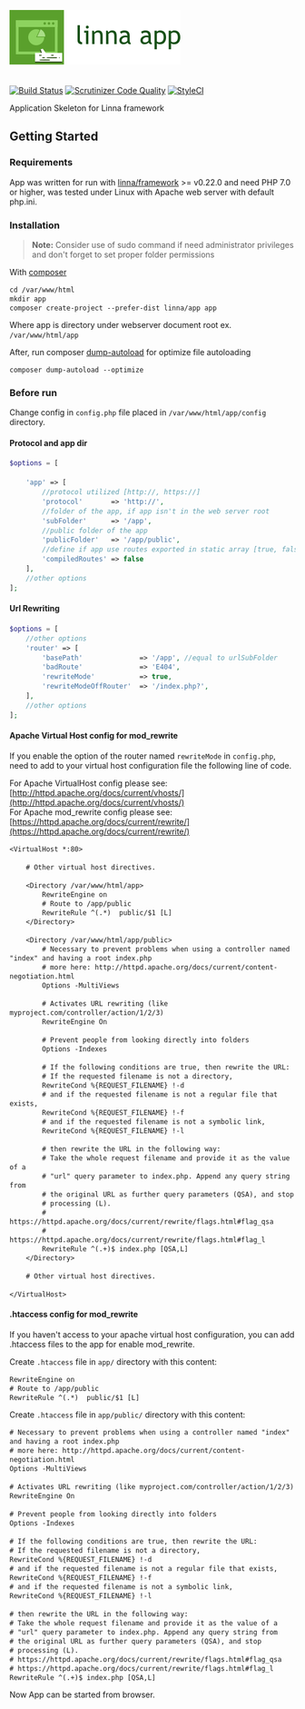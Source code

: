 ![Linna App](logo-app.png)
<br/>
<br/>
<br/>
[![Build Status](https://travis-ci.org/linna/app.svg?branch=master)](https://travis-ci.org/linna/app)
[![Scrutinizer Code Quality](https://scrutinizer-ci.com/g/linna/app/badges/quality-score.png?b=master)](https://scrutinizer-ci.com/g/linna/app/?branch=master)
[![StyleCI](https://styleci.io/repos/41215510/shield?branch=master&style=flat)](https://styleci.io/repos/41215510)

Application Skeleton for Linna framework

## Getting Started

### Requirements
App was written for run with [linna/framework](https://github.com/linna/framework) >= v0.22.0
and need PHP 7.0 or higher, was tested under Linux with Apache web server with default php.ini.  

### Installation
> **Note:** Consider use of sudo command if need administrator privileges and don't
forget to set proper folder permissions

With [composer](https://getcomposer.org/)
```Shell
cd /var/www/html
mkdir app
composer create-project --prefer-dist linna/app app
```
Where app is directory under webserver document root ex. `/var/www/html/app`

After, run composer [dump-autoload](https://getcomposer.org/doc/03-cli.md#dump-autoload) for optimize file autoloading
```Shell
composer dump-autoload --optimize
```

### Before run
Change config in `config.php` file placed in `/var/www/html/app/config` directory.

#### Protocol and app dir
```php
$options = [

    'app' => [
        //protocol utilized [http://, https://]
        'protocol'       => 'http://',
        //folder of the app, if app isn't in the web server root
        'subFolder'      => '/app',
        //public folder of the app
        'publicFolder'   => '/app/public',
        //define if app use routes exported in static array [true, false]
        'compiledRoutes' => false
    ],
    //other options
];
```

#### Url Rewriting
```php
$options = [
    //other options
    'router' => [
        'basePath'              => '/app', //equal to urlSubFolder
        'badRoute'              => 'E404',
        'rewriteMode'           => true,
        'rewriteModeOffRouter'  => '/index.php?',
    ],
    //other options
];
```

#### Apache Virtual Host config for mod_rewrite
If you enable the option of the router named `rewriteMode` in `config.php`,
need to add to your virtual host configuration file the following line of code.  

For Apache VirtualHost config please see:  
[http://httpd.apache.org/docs/current/vhosts/](http://httpd.apache.org/docs/current/vhosts/)  
For Apache mod_rewrite config please see:  
[https://httpd.apache.org/docs/current/rewrite/](https://httpd.apache.org/docs/current/rewrite/)  
```ApacheConf
<VirtualHost *:80>

    # Other virtual host directives.

    <Directory /var/www/html/app>
        RewriteEngine on
        # Route to /app/public
        RewriteRule ^(.*)  public/$1 [L]
    </Directory>

    <Directory /var/www/html/app/public>
        # Necessary to prevent problems when using a controller named "index" and having a root index.php
        # more here: http://httpd.apache.org/docs/current/content-negotiation.html
        Options -MultiViews

        # Activates URL rewriting (like myproject.com/controller/action/1/2/3)
        RewriteEngine On

        # Prevent people from looking directly into folders
        Options -Indexes

        # If the following conditions are true, then rewrite the URL:
        # If the requested filename is not a directory,
        RewriteCond %{REQUEST_FILENAME} !-d
        # and if the requested filename is not a regular file that exists,
        RewriteCond %{REQUEST_FILENAME} !-f
        # and if the requested filename is not a symbolic link,
        RewriteCond %{REQUEST_FILENAME} !-l

        # then rewrite the URL in the following way:
        # Take the whole request filename and provide it as the value of a
        # "url" query parameter to index.php. Append any query string from
        # the original URL as further query parameters (QSA), and stop
        # processing (L).
        # https://httpd.apache.org/docs/current/rewrite/flags.html#flag_qsa
        # https://httpd.apache.org/docs/current/rewrite/flags.html#flag_l
        RewriteRule ^(.+)$ index.php [QSA,L]
    </Directory>

    # Other virtual host directives.

</VirtualHost>
```

#### .htaccess config for mod_rewrite
If you haven't access to your apache virtual host configuration,
you can add .htaccess files to the app for enable mod_rewrite.  

Create `.htaccess` file in `app/` directory with this content:
```ApacheConf
RewriteEngine on
# Route to /app/public
RewriteRule ^(.*)  public/$1 [L]
```

Create `.htaccess` file in `app/public/` directory with this content:
```ApacheConf
# Necessary to prevent problems when using a controller named "index" and having a root index.php
# more here: http://httpd.apache.org/docs/current/content-negotiation.html
Options -MultiViews

# Activates URL rewriting (like myproject.com/controller/action/1/2/3)
RewriteEngine On

# Prevent people from looking directly into folders
Options -Indexes

# If the following conditions are true, then rewrite the URL:
# If the requested filename is not a directory,
RewriteCond %{REQUEST_FILENAME} !-d
# and if the requested filename is not a regular file that exists,
RewriteCond %{REQUEST_FILENAME} !-f
# and if the requested filename is not a symbolic link,
RewriteCond %{REQUEST_FILENAME} !-l

# then rewrite the URL in the following way:
# Take the whole request filename and provide it as the value of a
# "url" query parameter to index.php. Append any query string from
# the original URL as further query parameters (QSA), and stop
# processing (L).
# https://httpd.apache.org/docs/current/rewrite/flags.html#flag_qsa
# https://httpd.apache.org/docs/current/rewrite/flags.html#flag_l
RewriteRule ^(.+)$ index.php [QSA,L]
```

Now App can be started from browser.
